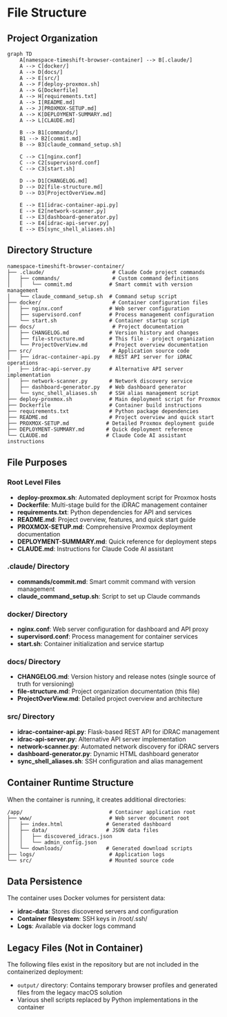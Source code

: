 # File Structure

## Project Organization

```mermaid
graph TD
    A[namespace-timeshift-browser-container] --> B[.claude/]
    A --> C[docker/]
    A --> D[docs/]
    A --> E[src/]
    A --> F[deploy-proxmox.sh]
    A --> G[Dockerfile]
    A --> H[requirements.txt]
    A --> I[README.md]
    A --> J[PROXMOX-SETUP.md]
    A --> K[DEPLOYMENT-SUMMARY.md]
    A --> L[CLAUDE.md]
    
    B --> B1[commands/]
    B1 --> B2[commit.md]
    B --> B3[claude_command_setup.sh]
    
    C --> C1[nginx.conf]
    C --> C2[supervisord.conf]
    C --> C3[start.sh]
    
    D --> D1[CHANGELOG.md]
    D --> D2[file-structure.md]
    D --> D3[ProjectOverView.md]
    
    E --> E1[idrac-container-api.py]
    E --> E2[network-scanner.py]
    E --> E3[dashboard-generator.py]
    E --> E4[idrac-api-server.py]
    E --> E5[sync_shell_aliases.sh]
```

## Directory Structure

```
namespace-timeshift-browser-container/
├── .claude/                      # Claude Code project commands
│   ├── commands/                 # Custom command definitions
│   │   └── commit.md            # Smart commit with version management
│   └── claude_command_setup.sh  # Command setup script
├── docker/                       # Container configuration files
│   ├── nginx.conf               # Web server configuration
│   ├── supervisord.conf         # Process management configuration
│   └── start.sh                 # Container startup script
├── docs/                         # Project documentation
│   ├── CHANGELOG.md             # Version history and changes
│   ├── file-structure.md        # This file - project organization
│   └── ProjectOverView.md       # Project overview documentation
├── src/                          # Application source code
│   ├── idrac-container-api.py   # REST API server for iDRAC operations
│   ├── idrac-api-server.py      # Alternative API server implementation
│   ├── network-scanner.py       # Network discovery service
│   ├── dashboard-generator.py   # Web dashboard generator
│   └── sync_shell_aliases.sh    # SSH alias management script
├── deploy-proxmox.sh            # Main deployment script for Proxmox
├── Dockerfile                   # Container build instructions
├── requirements.txt             # Python package dependencies
├── README.md                    # Project overview and quick start
├── PROXMOX-SETUP.md            # Detailed Proxmox deployment guide
├── DEPLOYMENT-SUMMARY.md       # Quick deployment reference
└── CLAUDE.md                   # Claude Code AI assistant instructions
```

## File Purposes

### Root Level Files

- **deploy-proxmox.sh**: Automated deployment script for Proxmox hosts
- **Dockerfile**: Multi-stage build for the iDRAC management container
- **requirements.txt**: Python dependencies for API and services
- **README.md**: Project overview, features, and quick start guide
- **PROXMOX-SETUP.md**: Comprehensive Proxmox deployment documentation
- **DEPLOYMENT-SUMMARY.md**: Quick reference for deployment steps
- **CLAUDE.md**: Instructions for Claude Code AI assistant

### .claude/ Directory

- **commands/commit.md**: Smart commit command with version management
- **claude_command_setup.sh**: Script to set up Claude commands

### docker/ Directory

- **nginx.conf**: Web server configuration for dashboard and API proxy
- **supervisord.conf**: Process management for container services
- **start.sh**: Container initialization and service startup

### docs/ Directory

- **CHANGELOG.md**: Version history and release notes (single source of truth for versioning)
- **file-structure.md**: Project organization documentation (this file)
- **ProjectOverView.md**: Detailed project overview and architecture

### src/ Directory

- **idrac-container-api.py**: Flask-based REST API for iDRAC management
- **idrac-api-server.py**: Alternative API server implementation
- **network-scanner.py**: Automated network discovery for iDRAC servers
- **dashboard-generator.py**: Dynamic HTML dashboard generator
- **sync_shell_aliases.sh**: SSH configuration and alias management

## Container Runtime Structure

When the container is running, it creates additional directories:

```
/app/                            # Container application root
├── www/                         # Web server document root
│   ├── index.html              # Generated dashboard
│   ├── data/                   # JSON data files
│   │   ├── discovered_idracs.json
│   │   └── admin_config.json
│   └── downloads/              # Generated download scripts
├── logs/                        # Application logs
└── src/                         # Mounted source code
```

## Data Persistence

The container uses Docker volumes for persistent data:

- **idrac-data**: Stores discovered servers and configuration
- **Container filesystem**: SSH keys in /root/.ssh/
- **Logs**: Available via docker logs command

## Legacy Files (Not in Container)

The following files exist in the repository but are not included in the containerized deployment:

- `output/` directory: Contains temporary browser profiles and generated files from the legacy macOS solution
- Various shell scripts replaced by Python implementations in the container